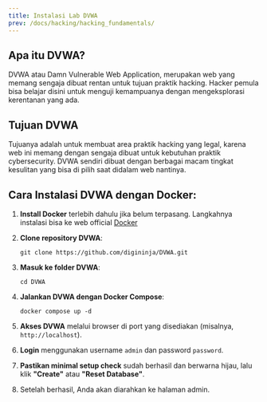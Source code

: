 ```yaml
---
title: Instalasi Lab DVWA
prev: /docs/hacking/hacking_fundamentals/
---
```


## Apa itu DVWA?

DVWA atau Damn Vulnerable Web Application, merupakan web yang memang sengaja dibuat rentan untuk tujuan praktik hacking. Hacker pemula bisa belajar disini untuk menguji kemampuanya dengan mengeksplorasi kerentanan yang ada.

## Tujuan DVWA

Tujuanya adalah untuk membuat area praktik hacking yang legal, karena web ini memang dengan sengaja dibuat untuk kebutuhan praktik cybersecurity. DVWA sendiri dibuat dengan berbagai macam tingkat kesulitan yang bisa di pilih saat didalam web nantinya.

## Cara Instalasi DVWA dengan Docker:

1. **Install Docker** terlebih dahulu jika belum terpasang. Langkahnya instalasi bisa ke web official [Docker](https://www.docker.com/)
2. **Clone repository DVWA**:

   ```
   git clone https://github.com/digininja/DVWA.git
   ```

3. **Masuk ke folder DVWA**:

   ```
   cd DVWA
   ```

4. **Jalankan DVWA dengan Docker Compose**:

   ```
   docker compose up -d
   ```

5. **Akses DVWA** melalui browser di port yang disediakan (misalnya, `http://localhost`).
6. **Login** menggunakan username `admin` dan password `password`.
7. **Pastikan minimal setup check** sudah berhasil dan berwarna hijau, lalu klik **"Create"** atau **"Reset Database"**.
8. Setelah berhasil, Anda akan diarahkan ke halaman admin.
